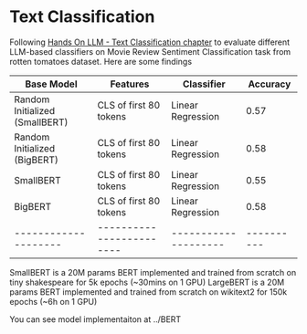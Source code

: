 # Text Classification

Following [Hands On LLM - Text Classification chapter](https://colab.research.google.com/github/HandsOnLLM/Hands-On-Large-Language-Models/blob/main/chapter04/Chapter%204%20-%20Text%20Classification.ipynb#scrollTo=X0KyKHtqyjn3) to evaluate different LLM-based classifiers on Movie Review Sentiment Classification task from rotten tomatoes dataset. Here are some findings

| Base Model         | Features               | Classifier         | Accuracy |
|--------------------|------------------------|--------------------|----------|
| Random Initialized (SmallBERT) | CLS of first 80 tokens | Linear Regression  | 0.57     |
 Random Initialized (BigBERT) | CLS of first 80 tokens | Linear Regression  | 0.58     |
| SmallBERT          | CLS of first 80 tokens | Linear Regression  | 0.55     |
| BigBERT          | CLS of first 80 tokens | Linear Regression  | 0.58    |
|--------------------|------------------------|--------------------|----------|


SmallBERT is a 20M params BERT implemented and trained from scratch on tiny shakespeare for 5k epochs (~30mins on 1 GPU)
LargeBERT is a 20M params BERT implemented and trained from scratch on wikitext2 for 150k epochs (~6h on 1 GPU)

You can see model implementaiton at ../BERT
